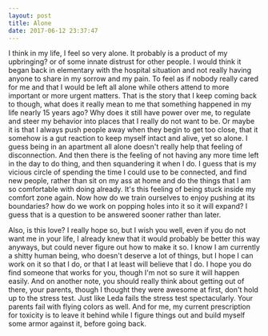 ```yaml
---
layout: post
title: Alone
date: 2017-06-12 23:37:47
---
```


I think in my life, I feel so very alone. It probably is a product of my upbringing? or of some innate distrust for other people. I would think it began back in elementary with the hospital situation and not really having anyone to share in my sorrow and my pain. To feel as if nobody really cared for me and that I would be left all alone while others attend to more important or more urgent matters. That is the story that I keep coming back to though, what does it really mean to me that something happened in my life nearly 15 years ago? Why does it still have power over me, to regulate and steer my behavior into places that I really do not want to be. Or maybe it is that I always push people away when they begin to get too close, that it somehow is a gut reaction to keep myself intact and alive, yet so alone. I guess being in an apartment all alone doesn't really help that feeling of disconnection. And then there is the feeling of not having any more time left in the day to do thing, and then squandering it when I do. I guess that is my vicious circle of spending the time I could use to be connected, and find new people, rather than sit on my ass at home and do the things that I am so comfortable with doing already. It's this feeling of being stuck inside my comfort zone again. Now how do we train ourselves to enjoy pushing at its boundaries? how do we work on popping holes into it so it will expand?  I guess that is a question to be answered sooner rather than later.

Also, is this love? I really hope so, but I wish you well, even if you do not want me in your life, I already knew that it would probably be better this way anyways, but could never figure out how to make it so. I know I am currently a shitty human being, who doesn't deserve a lot of things, but I hope I can work on it so that I do, or that I at least will believe that I do. I hope you do find someone that works for you, though I'm not so sure it will happen easily. And on another note, you should really think about getting out of there, your parents, though I thought they were awesome at first, don't hold up to the stress test. Just like Leda fails the stress test spectacularly. Your parents fail with flying colors as well. And for me, my current prescription for toxicity is to leave it behind while I figure things out and build myself some armor against it, before going back.
